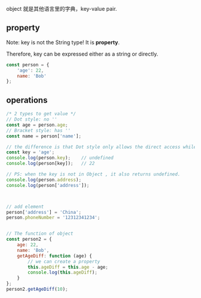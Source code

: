 
object 就是其他语言里的字典，key-value pair.

## property

Note: key is not the String type! It is **property**. 

Therefore, key can be expressed either as a string or directly.
```js
const person = {
    'age': 22,
    name: 'Bob'
};
```
## operations
```js
/* 2 types to get value */
// Dot style: no ''
const age = person.age;
// Bracket style: has ''
const name = person['name'];

// the difference is that Dot style only allows the direct access while Bracket style allow the expression by computed.
const key = 'age';
console.log(person.key);    // undefined
console.log(person[key]);   // 22

// PS: when the key is not in Object , it also returns undefined.
console.log(person.address);
console.log(person['address']);



// add element
person['address'] = 'China';
person.phoneNumber = '12312341234';


// The function of object
const person2 = {
    age: 22,
    name: 'Bob',
    getAgeDiff: function (age) {
        // we can create a property
        this.ageDiff = this.age - age;
        console.log(this.ageDiff);
    }
};
person2.getAgeDiff(10);
```